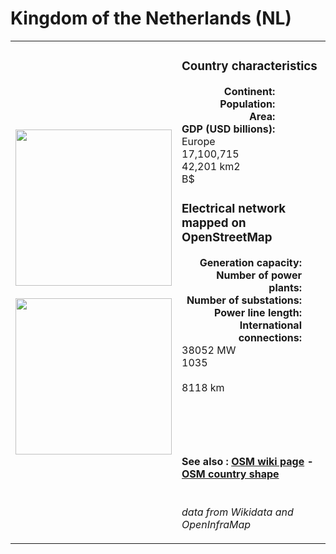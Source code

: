 # Kingdom of the Netherlands (NL)

<table width="90%">
<tr>
<td>
<img src="http://commons.wikimedia.org/wiki/Special:FilePath/Flag%20of%20the%20Netherlands.svg" width="250">
<br><br>
<img src="http://commons.wikimedia.org/wiki/Special:FilePath/Kingdom%20of%20the%20Netherlands%20in%20its%20region%20%28special%20marker%29.svg" width="250"></td>
<td>
<h3>Country characteristics</h3>
<div style="display: inline-block;text-align:right;margin-right:30px;font-weight: bold;">
Continent:<br>Population:<br>Area:<br>GDP (USD billions):
</div>
<div style="display: inline-block;">
Europe<br>17,100,715<br>42,201 km2<br> B$
</div>
<h3>Electrical network mapped on OpenStreetMap</h3>
<div style="display: inline-block;text-align:right;margin-right:30px;font-weight: bold;">Generation capacity:<br>
Number of power plants:<br>
Number of substations:<br>
Power line length:<br>
International connections:<br>
</div>
<div style="display: inline-block;">38052 MW<br>
1035<br>
<br>
8118 km<br>
<br>
</div>

<br><br><h4>See also :
<a href="https://wiki.openstreetmap.org/wiki/Power_networks/Kingdom of the Netherlands" target="_blank">OSM wiki page</a> -
<a href="https://openstreetmap.org/relation/2323309" target="_blank">OSM country shape</a>
</h4>

<br><i>data from Wikidata and OpenInfraMap</i>
</td>
</tr>
</table>





